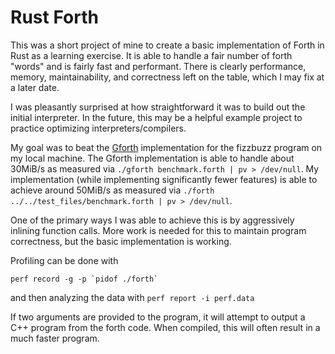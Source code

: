 # Rust Forth

This was a short project of mine to create a basic implementation of Forth in Rust as a learning exercise. It is able to handle a fair number of forth "words" and is fairly fast and performant. There is clearly performance, memory, maintainability, and correctness left on the table, which I may fix at a later date.

I was pleasantly surprised at how straightforward it was to build out the initial interpreter. In the future, this may be a helpful example project to practice optimizing interpreters/compilers.

My goal was to beat the [Gforth](https://www.gnu.org/software/gforth/) implementation for the fizzbuzz program on my local machine. The Gforth implementation is able to handle about 30MiB/s as measured via `./gforth benchmark.forth | pv > /dev/null`.
My implementation (while implementing significantly fewer features) is able to achieve around 50MiB/s as measured via `./forth ../../test_files/benchmark.forth | pv > /dev/null`.

One of the primary ways I was able to achieve this is by aggressively inlining function calls. More work is needed for this to maintain program correctness, but the basic implementation is working.

Profiling can be done with
```
perf record -g -p `pidof ./forth`
```
and then analyzing the data with `perf report -i perf.data`

If two arguments are provided to the program, it will attempt to output a C++ program from the forth code. When compiled, this will often result in a much faster program.